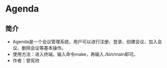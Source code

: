 # Agenda

## 简介

* Agenda是一个会议管理系统，用户可以进行注册、登录、创建会议、加入会议、删除会议等基本操作。
* 使用方法：进入终端，输入命令make，再输入./bin/main即可。
* 作者：曾宪欣